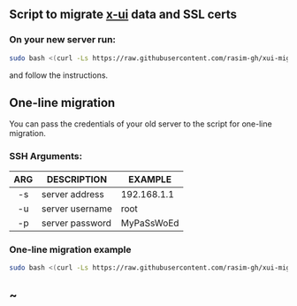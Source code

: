 ## Script to migrate [x-ui](https://github.com/hossinasaadi/x-ui) data and SSL certs

### On your new server run:
```bash
sudo bash <(curl -Ls https://raw.githubusercontent.com/rasim-gh/xui-migation/master/migrator.sh)
```
and follow the instructions.

## One-line migration
You can pass the credentials of your old server to the script for one-line migration.

### SSH Arguments:

| ARG | DESCRIPTION     | EXAMPLE     |
|:---:|-----------------|-------------|
| -s  | server address  | 192.168.1.1 |
 | -u  | server username | root        |
| -p  | server password | MyPaSsWoEd  |

### One-line migration example
```bash
sudo bash <(curl -Ls https://raw.githubusercontent.com/rasim-gh/xui-migation/master/migrator.sh) -s 192.168.1.1 -u root -p MyPaSsWoEd
```

## ~
